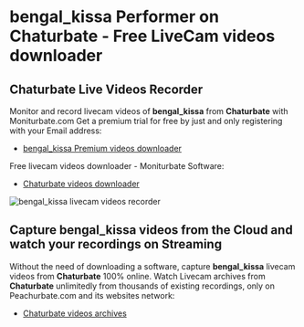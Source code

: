 # bengal_kissa Performer on Chaturbate - Free LiveCam videos downloader

## Chaturbate Live Videos Recorder

Monitor and record livecam videos of **bengal_kissa** from **Chaturbate** with Moniturbate.com
Get a premium trial for free by just and only registering with your Email address:
* [bengal_kissa Premium videos downloader](https://moniturbate.com/request-demo-licence-key.html)

Free livecam videos downloader - Moniturbate Software:
* [Chaturbate videos downloader](https://moniturbate.com/moniturbate-download-software.html)

![bengal_kissa livecam videos recorder](https://peachurnet.com/templates/moniturbate-software.png)


## Capture bengal_kissa videos from the Cloud and watch your recordings on Streaming

Without the need of downloading a software, capture **bengal_kissa** livecam videos from **Chaturbate** 100% online.
Watch Livecam archives from **Chaturbate** unlimitedly from thousands of existing recordings, only on Peachurbate.com and its websites network:
* [Chaturbate videos archives](https://peachurnet.com/)
